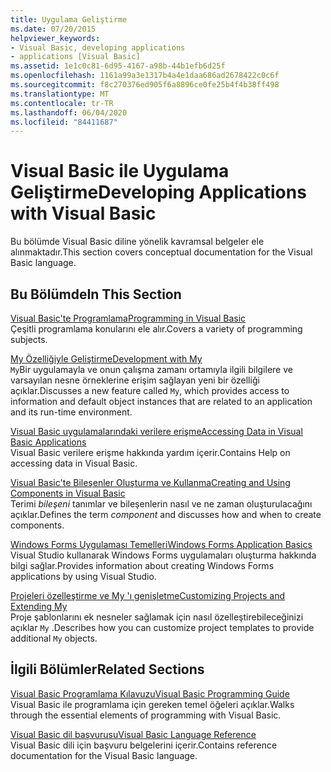 ```yaml
---
title: Uygulama Geliştirme
ms.date: 07/20/2015
helpviewer_keywords:
- Visual Basic, developing applications
- applications [Visual Basic]
ms.assetid: 1e1c0c81-6d95-4167-a98b-44b1efb6d25f
ms.openlocfilehash: 1161a99a3e1317b4a4e1daa686ad2678422c0c6f
ms.sourcegitcommit: f8c270376ed905f6a8896ce0fe25b4f4b38ff498
ms.translationtype: MT
ms.contentlocale: tr-TR
ms.lasthandoff: 06/04/2020
ms.locfileid: "84411687"
---
```

# <a name="developing-applications-with-visual-basic"></a><span data-ttu-id="d26d4-102">Visual Basic ile Uygulama Geliştirme</span><span class="sxs-lookup"><span data-stu-id="d26d4-102">Developing Applications with Visual Basic</span></span>

<span data-ttu-id="d26d4-103">Bu bölümde Visual Basic diline yönelik kavramsal belgeler ele alınmaktadır.</span><span class="sxs-lookup"><span data-stu-id="d26d4-103">This section covers conceptual documentation for the Visual Basic language.</span></span>  
  
## <a name="in-this-section"></a><span data-ttu-id="d26d4-104">Bu Bölümde</span><span class="sxs-lookup"><span data-stu-id="d26d4-104">In This Section</span></span>  

 [<span data-ttu-id="d26d4-105">Visual Basic'te Programlama</span><span class="sxs-lookup"><span data-stu-id="d26d4-105">Programming in Visual Basic</span></span>](programming/index.md)  
 <span data-ttu-id="d26d4-106">Çeşitli programlama konularını ele alır.</span><span class="sxs-lookup"><span data-stu-id="d26d4-106">Covers a variety of programming subjects.</span></span>  
  
 [<span data-ttu-id="d26d4-107">My Özelliğiyle Geliştirme</span><span class="sxs-lookup"><span data-stu-id="d26d4-107">Development with My</span></span>](development-with-my/index.md)  
 <span data-ttu-id="d26d4-108">`My`Bir uygulamayla ve onun çalışma zamanı ortamıyla ilgili bilgilere ve varsayılan nesne örneklerine erişim sağlayan yeni bir özelliği açıklar.</span><span class="sxs-lookup"><span data-stu-id="d26d4-108">Discusses a new feature called `My`, which provides access to information and default object instances that are related to an application and its run-time environment.</span></span>  
  
 [<span data-ttu-id="d26d4-109">Visual Basic uygulamalarındaki verilere erişme</span><span class="sxs-lookup"><span data-stu-id="d26d4-109">Accessing Data in Visual Basic Applications</span></span>](accessing-data.md)  
 <span data-ttu-id="d26d4-110">Visual Basic verilere erişme hakkında yardım içerir.</span><span class="sxs-lookup"><span data-stu-id="d26d4-110">Contains Help on accessing data in Visual Basic.</span></span>  
  
 [<span data-ttu-id="d26d4-111">Visual Basic'te Bileşenler Oluşturma ve Kullanma</span><span class="sxs-lookup"><span data-stu-id="d26d4-111">Creating and Using Components in Visual Basic</span></span>](creating-and-using-components.md)  
 <span data-ttu-id="d26d4-112">Terimi *bileşeni* tanımlar ve bileşenlerin nasıl ve ne zaman oluşturulacağını açıklar.</span><span class="sxs-lookup"><span data-stu-id="d26d4-112">Defines the term *component* and discusses how and when to create components.</span></span>  
  
 [<span data-ttu-id="d26d4-113">Windows Forms Uygulaması Temelleri</span><span class="sxs-lookup"><span data-stu-id="d26d4-113">Windows Forms Application Basics</span></span>](windows-forms/index.md)  
 <span data-ttu-id="d26d4-114">Visual Studio kullanarak Windows Forms uygulamaları oluşturma hakkında bilgi sağlar.</span><span class="sxs-lookup"><span data-stu-id="d26d4-114">Provides information about creating Windows Forms applications by using Visual Studio.</span></span>  
  
 [<span data-ttu-id="d26d4-115">Projeleri özelleştirme ve My 'ı genişletme</span><span class="sxs-lookup"><span data-stu-id="d26d4-115">Customizing Projects and Extending My</span></span>](customizing-extending-my/index.md)  
 <span data-ttu-id="d26d4-116">Proje şablonlarını ek nesneler sağlamak için nasıl özelleştirebileceğinizi açıklar `My` .</span><span class="sxs-lookup"><span data-stu-id="d26d4-116">Describes how you can customize project templates to provide additional `My` objects.</span></span>  
  
## <a name="related-sections"></a><span data-ttu-id="d26d4-117">İlgili Bölümler</span><span class="sxs-lookup"><span data-stu-id="d26d4-117">Related Sections</span></span>  

 [<span data-ttu-id="d26d4-118">Visual Basic Programlama Kılavuzu</span><span class="sxs-lookup"><span data-stu-id="d26d4-118">Visual Basic Programming Guide</span></span>](../programming-guide/index.md)  
 <span data-ttu-id="d26d4-119">Visual Basic ile programlama için gereken temel öğeleri açıklar.</span><span class="sxs-lookup"><span data-stu-id="d26d4-119">Walks through the essential elements of programming with Visual Basic.</span></span>  
  
 [<span data-ttu-id="d26d4-120">Visual Basic dil başvurusu</span><span class="sxs-lookup"><span data-stu-id="d26d4-120">Visual Basic Language Reference</span></span>](../language-reference/index.md)  
 <span data-ttu-id="d26d4-121">Visual Basic dili için başvuru belgelerini içerir.</span><span class="sxs-lookup"><span data-stu-id="d26d4-121">Contains reference documentation for the Visual Basic language.</span></span>
